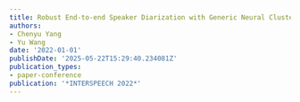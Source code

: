 ```yaml
---
title: Robust End-to-end Speaker Diarization with Generic Neural Clustering
authors:
- Chenyu Yang
- Yu Wang
date: '2022-01-01'
publishDate: '2025-05-22T15:29:40.234081Z'
publication_types:
- paper-conference
publication: '*INTERSPEECH 2022*'
---
```

